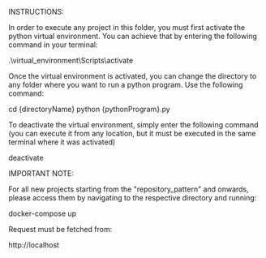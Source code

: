 INSTRUCTIONS:

  In order to execute any project in this folder, you must first activate the python virtual environment. You can achieve that by entering the following command in your terminal:

  .\virtual_environment\Scripts\activate

  Once the virtual environment is activated, you can change the directory to any folder where you want to run a python program. Use the following command:

  cd {directoryName}
  python {pythonProgram}.py

  To deactivate the virtual environment, simply enter the following command (you can execute it from any location, but it must be executed in the same terminal where it was activated)

  deactivate

IMPORTANT NOTE:

  For all new projects starting from the "repository_pattern" and onwards, please access them by navigating to the respective directory and running:

  docker-compose up

  Request must be fetched from:
  
  http://localhost
